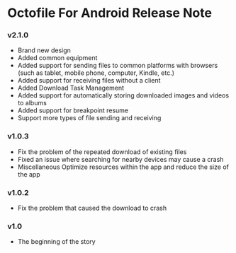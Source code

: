 # Octofile For Android Release Note

### v2.1.0

- Brand new design
- Added common equipment
- Added support for sending files to common platforms with browsers (such as tablet, mobile phone, computer, Kindle, etc.)
- Added support for receiving files without a client
- Added Download Task Management
- Added support for automatically storing downloaded images and videos to albums
- Added support for breakpoint resume
- Support more types of file sending and receiving

### v1.0.3

- Fix the problem of the repeated download of existing files
- Fixed an issue where searching for nearby devices may cause a crash
- Miscellaneous Optimize resources within the app and reduce the size of the app

### v1.0.2

- Fix the problem that caused the download to crash

### v1.0

- The beginning of the story
